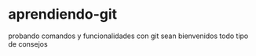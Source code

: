 # aprendiendo-git
probando comandos y funcionalidades con git
sean bienvenidos todo tipo de consejos 
